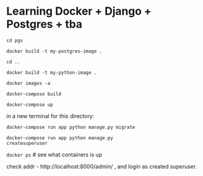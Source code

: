 # Learning Docker + Django + Postgres + tba

<code>cd pgs</code>

<code>docker build -t my-postgres-image .</code>

<code>cd ..</code>

<code>docker build -t my-python-image .</code> 

<code>docker images -a</code>

<code>docker-compose build</code>

<code>docker-compose up</code>

in a new terminal for this directory:

<code>docker-compose run app python manage.py migrate</code>

<code>docker-compose run app python manage.py createsuperuser</code>

<code>docker ps</code> # see what containers is up

check addr - http://localhost:8000/admin/ , and login as created superuser.